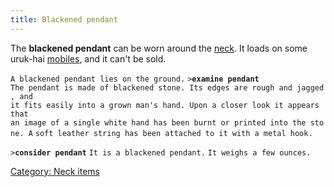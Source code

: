 ```yaml
---
title: Blackened pendant
---
```


The **blackened pendant** can be worn around the
[neck](neck "wikilink"). It loads on some uruk-hai
[mobiles](mobile "wikilink"), and it can't be sold.

`A blackened pendant lies on the ground.`
`>`**`examine pendant`**
`The pendant is made of blackened stone. Its edges are rough and jagged, and`
`it fits easily into a grown man's hand. Upon a closer look it appears that`
`an image of a single white hand has been burnt or printed into the stone. A`
`soft leather string has been attached to it with a metal hook.`

`>`**`consider pendant`**
`It is a blackened pendant.`
`It weighs a few ounces.`

[Category: Neck items](Category:_Neck_items "wikilink")
